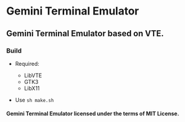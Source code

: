 # Gemini Terminal Emulator
## Gemini Terminal Emulator based on VTE.

### Build
  * Required:
      * LibVTE
      * GTK3
      * LibX11
      
  * Use ```sh make.sh```
  
#### Gemini Terminal Emulator licensed under the terms of MIT License.
